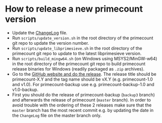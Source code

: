 # How to release a new primecount version

* Update the [ChangeLog](../ChangeLog) file.
* Run ```scripts/update_version.sh``` in the root directory of the primecount git repo to update the version number.
* Run ```scripts/update_libprimesieve.sh``` in the root directory of the primecount git repo to update to the latest libprimesieve version.
* Run ```scripts/build_mingw64.sh``` (on Windows using MSYS2/MinGW-w64) in the root directory of the primecount git repo to build primecount release binaries for Windows (readily packaged as ```.zip``` archives).
* Go to the [GitHub website and do the release](https://github.com/kimwalisch/primecount/releases). The release title should be primecount-X.Y and the tag name should be vX.Y (e.g. primecount-1.0 and v1.0). For primecount-backup use e.g. primecount-backup-1.0 and v1.0-backup.
* First you should do the release of primecount-backup (```backup3``` branch) and afterwards the release of primecount (```master``` branch). In order to avoid trouble with the ordering of these 2 releases make sure that the ```master``` branch has the most recent commit e.g. by updating the date in the ```ChangeLog``` file on the master branch only.
